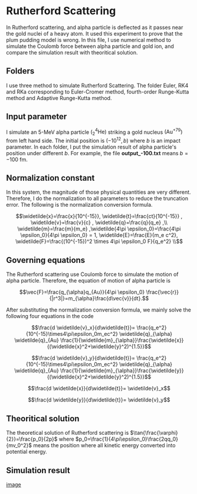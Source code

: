 # Rutherford Scattering
In Rutherford scattering, and alpha particle is deflected as it passes near the gold nuclei of a heavy atom. It used this experiment to prove that the plum pudding model is wrong. In this file, I use numerical method to simulate the Coulomb force between alpha particle and gold ion, and compare the simulation result with theoritical solution.


## Folders

I use three method to simulate Rutherford Scattering. The folder Euler, RK4 and RKa corresponding to Euler-Cromer method, fourth-order Runge-Kutta method and Adaptive Runge-Kutta method.

## Input parameter

I simulate an 5-MeV alpha particle  $\left(\mathrm{^4_2He}\right)$ striking a gold nucleus $\left(\mathrm{Au^{+79}}\right)$ from left hand side. The initial position is $(-10^{12},b)$ where $b$ is an impact parameter. In each folder, I put the simulation result of alpha particle's position under different $b$. For example, the file **output_-100.txt** means $b=-100$ $\mathrm{fm}$.

## Normalization constant

In this system, the magnitude of those physical quantities are very different. Therefore, I do the normalization to all parameters to reduce the truncation error. The following is the normalization conversion formula.
```math
\widetilde{x}=\frac{x}{10^{-15}}, \widetilde{t}=\frac{ct}{10^{-15}} , \widetilde{v}=\frac{v}{c} , \widetilde{q}=\frac{q}{q_e} ,\\ \widetilde{m}=\frac{m}{m_e} ,\widetilde{4\pi \epsilon_0}=\frac{4\pi \epsilon_0}{4\pi \epsilon_0} = 1, \widetilde{E}=\frac{E}{m_e c^2}, \widetilde{F}=\frac{(10^{-15})^2 \times 4\pi \epsilon_0 F}{q_e^2} \\
```
## Governing equations

The Rutherford scattering use Coulomb force to simulate the motion of alpha particle. Therefore, the equation of motion of alpha particle is
```math
\vec{F}=\frac{q_{\alpha}q_{Au}}{4\pi \epsilon_0} \frac{\vec{r}}{|r^3|}=m_{\alpha}\frac{d\vec{v}}{dt}.
```
After substituting the normalization conversion formula, we mainly solve the following four equations in the code
```math
\frac{d \widetilde{v}_x}{d\widetilde{t}}= \frac{q_e^2}{10^{-15}\times4\pi\epsilon_0m_ec^2} \widetilde{q}_{\alpha} \widetilde{q}_{Au} \frac{1}{\widetilde{m}_{\alpha}}\frac{\widetilde{x}}{(\widetilde{x}^2+\widetilde{y}^2)^{1.5}}
```
```math
\frac{d \widetilde{v}_y}{d\widetilde{t}}= \frac{q_e^2}{10^{-15}\times4\pi\epsilon_0m_ec^2} \widetilde{q}_{\alpha} \widetilde{q}_{Au} \frac{1}{\widetilde{m}_{\alpha}}\frac{\widetilde{y}}{(\widetilde{x}^2+\widetilde{y}^2)^{1.5}}
```
```math
\frac{d \widetilde{x}}{d\widetilde{t}}= \widetilde{v}_x
```
```math
\frac{d \widetilde{y}}{d\widetilde{t}}= \widetilde{v}_y
```
## Theoritical solution

The theoretical solution of Rutherford scattering is $\tan{\frac{\varphi}{2}}=\frac{p_0}{2p}$ where $p_0=\frac{1}{4\pi\epsilon_0}\frac{2qq_0}{mv_0^2}$ means the position where all kinetic energy converted into potential energy.

## Simulation result
[image](https://github.com/ChenYingShan1114/Rutherford-Scattering/blob/main/RKa/Rutherford_scattering_RKa.png)
